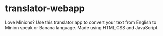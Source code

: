 # translator-webapp
Love Minions? Use this translator app to convert your text from English to Minion speak or Banana language.
Made using HTML,CSS and JavaScript.
